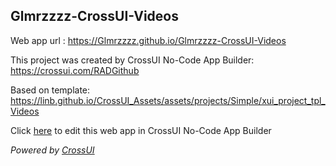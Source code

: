 ## Glmrzzzz-CrossUI-Videos
Web app url : https://Glmrzzzz.github.io/Glmrzzzz-CrossUI-Videos

This project was created by CrossUI No-Code App Builder: https://crossui.com/RADGithub

Based on template: https://linb.github.io/CrossUI_Assets/assets/projects/Simple/xui_project_tpl_Videos

Click [here](https://crossui.com/RADGithub/#!from=github&owner=Glmrzzzz&repo=Glmrzzzz-CrossUI-Videos) to edit this web app in CrossUI No-Code App Builder

<i>Powered by [CrossUI](https://crossui.com)</i>
